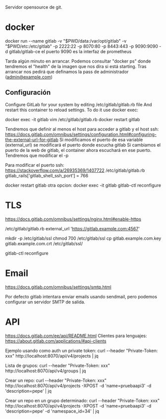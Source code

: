 Servidor opensource de git.

# docker
docker run --name gitlab -v "$PWD/data:/var/opt/gitlab" -v "$PWD/etc:/etc/gitlab" -p 2222:22 -p 8070:80 -p 8443:443 -p 9090:9090 -d gitlab/gitlab-ce
  el puerto 9090 es la interfaz de prometheus

Tarda algún minuto en arrancar.
Podemos consultar "docker ps" donde tendremos el "health" de la imagen que nos dira si está starting.
Tras arrancar nos pedirá que definamos la pass de administrador (admin@example.com)

## Configuración
Configure GitLab for your system by editing /etc/gitlab/gitlab.rb file
And restart this container to reload settings.
To do it use docker exec:

  docker exec -it gitlab vim /etc/gitlab/gitlab.rb
  docker restart gitlab

Tendremos que definir al menos el host para acceder a gitlab y el host ssh: https://docs.gitlab.com/omnibus/settings/configuration.html#configuring-the-external-url-for-gitlab
Si modificamos el puerto de esa variable (external_url) se modificará el puerto donde escucha gitlab
Si cambiamos el puerto de la web de gitlab, el container ahora escuchará en ese puerto. Tendremos que modificar el -p

Para modificar el puerto ssh: https://stackoverflow.com/a/26935369/1407722
/etc/gitlab/gitlab.rb
gitlab_rails['gitlab_shell_ssh_port'] = 766

docker restart gitlab
otra opcion:
docker exec -it gitlab gitlab-ctl reconfigure




# TLS
https://docs.gitlab.com/omnibus/settings/nginx.html#enable-https

/etc/gitlab/gitlab.rb
external_url 'https://gitlab.example.com:4567'

mkdir -p /etc/gitlab/ssl
chmod 700 /etc/gitlab/ssl
cp gitlab.example.com.key gitlab.example.com.crt /etc/gitlab/ssl/

gitlab-ctl reconfigure



# Email
https://docs.gitlab.com/omnibus/settings/smtp.html

Por defecto gitlab intentara enviar emails usando sendmail, pero podemos configurar un servidor SMTP de salida.



# API
https://docs.gitlab.com/ee/api/README.html
Clientes para lenguajes: https://about.gitlab.com/applications/#api-clients

Ejemplo usando como auth un private token:
curl --header "Private-Token: xxx" http://localhost:8070/api/v4/projects | jq

Lista de grupos:
curl --header "Private-Token: xxx" http://localhost:8070/api/v4/groups | jq

Crear un repo:
curl --header "Private-Token: xxx" http://localhost:8070/api/v4/projects -XPOST -d 'name=pruebaapi3' -d 'description=pepe' | jq

Crear un repo en un grupo determinado:
curl --header "Private-Token: xxx" http://localhost:8070/api/v4/projects -XPOST -d 'name=pruebaapi3' -d 'description=pepe' -d 'namespace_id=34' | jq
